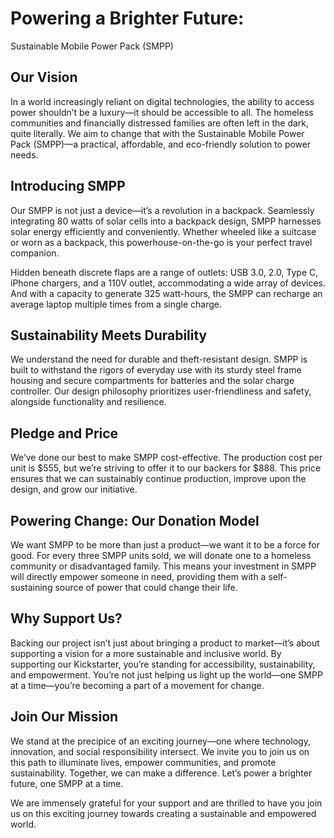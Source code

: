 # Powering a Brighter Future: 
Sustainable Mobile Power Pack (SMPP)

## Our Vision

In a world increasingly reliant on digital technologies, 
the ability to access power shouldn’t be a luxury—it should be accessible to all. 
The homeless communities and financially distressed families are often left in the dark, quite literally. 
We aim to change that with the Sustainable Mobile Power Pack (SMPP)—a practical, affordable, and eco-friendly solution to power needs.

## Introducing SMPP

Our SMPP is not just a device—it’s a revolution in a backpack. Seamlessly integrating 80 watts of solar cells into a backpack design, SMPP harnesses solar energy efficiently and conveniently. Whether wheeled like a suitcase or worn as a backpack, this powerhouse-on-the-go is your perfect travel companion.

Hidden beneath discrete flaps are a range of outlets: USB 3.0, 2.0, Type C, iPhone chargers, and a 110V outlet, accommodating a wide array of devices. And with a capacity to generate 325 watt-hours, the SMPP can recharge an average laptop multiple times from a single charge.

## Sustainability Meets Durability

We understand the need for durable and theft-resistant design. SMPP is built to withstand the rigors of everyday use with its sturdy steel frame housing and secure compartments for batteries and the solar charge controller. Our design philosophy prioritizes user-friendliness and safety, alongside functionality and resilience.

## Pledge and Price

We’ve done our best to make SMPP cost-effective. The production cost per unit is $555, but we’re striving to offer it to our backers for $888. This price ensures that we can sustainably continue production, improve upon the design, and grow our initiative.

## Powering Change: Our Donation Model

We want SMPP to be more than just a product—we want it to be a force for good. For every three SMPP units sold, we will donate one to a homeless community or disadvantaged family. This means your investment in SMPP will directly empower someone in need, providing them with a self-sustaining source of power that could change their life.

## Why Support Us?

Backing our project isn’t just about bringing a product to market—it’s about supporting a vision for a more sustainable and inclusive world. By supporting our Kickstarter, you’re standing for accessibility, sustainability, and empowerment. You’re not just helping us light up the world—one SMPP at a time—you’re becoming a part of a movement for change.

## Join Our Mission

We stand at the precipice of an exciting journey—one where technology, innovation, and social responsibility intersect. We invite you to join us on this path to illuminate lives, empower communities, and promote sustainability. Together, we can make a difference. Let’s power a brighter future, one SMPP at a time.

We are immensely grateful for your support and are thrilled to have you join us on this exciting journey towards creating a sustainable and empowered world.
